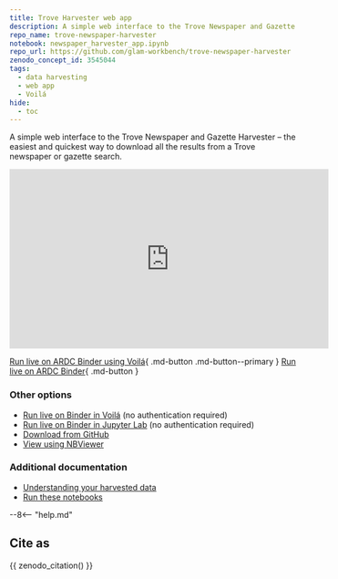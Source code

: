```yaml
---
title: Trove Harvester web app
description: A simple web interface to the Trove Newspaper and Gazette Harvester – the easiest and quickest way to download all the results from a Trove newspaper or gazette search.
repo_name: trove-newspaper-harvester
notebook: newspaper_harvester_app.ipynb
repo_url: https://github.com/glam-workbench/trove-newspaper-harvester
zenodo_concept_id: 3545044
tags:
  - data harvesting
  - web app
  - Voilá
hide:
  - toc
---
```


A simple web interface to the Trove Newspaper and Gazette Harvester – the easiest and quickest way to download all the results from a Trove newspaper or gazette search.

<iframe width="560" height="315" src="https://www.youtube.com/embed/WKFuJR6lLF4" title="YouTube video player" frameborder="0" allow="accelerometer; autoplay; clipboard-write; encrypted-media; gyroscope; picture-in-picture" allowfullscreen></iframe>

[Run live on ARDC Binder using Voilá](https://binderhub.rc.nectar.org.au/v2/gh/GLAM-Workbench/{{repo_name}}/HEAD?urlpath=voila/render/{{notebook}}){ .md-button .md-button--primary } [Run live on ARDC Binder](https://binderhub.rc.nectar.org.au/v2/gh/GLAM-Workbench/{{repo_name}}/HEAD?urlpath=/lab/tree/{{notebook}}){ .md-button }

### Other options

* [Run live on Binder in Voilá](https://mybinder.org/v2/gh/GLAM-Workbench/{{repo_name}}/HEAD?urlpath=voila/render/{{notebook}}) (no authentication required)
* [Run live on Binder in Jupyter Lab](https://mybinder.org/v2/gh/GLAM-Workbench/{{repo_name}}/HEAD?urlpath=/lab/tree/{{notebook}}) (no authentication required)
* [Download from GitHub](https://github.com/GLAM-Workbench/trove-newspaper-harvester/blob/master/newspaper_harvester_app.ipynb)
* [View using NBViewer](https://nbviewer.jupyter.org/github/GLAM-Workbench/trove-newspaper-harvester/blob/master/newspaper_harvester_app.ipynb)

### Additional documentation

* [Understanding your harvested data](../#your-harvested-data)
* [Run these notebooks](../#run-these-notebooks)

--8<-- "help.md"

## Cite as

{{ zenodo_citation() }}